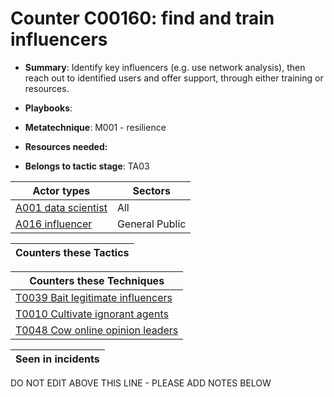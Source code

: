 # Counter C00160: find and train influencers

* **Summary**: Identify key influencers (e.g. use network analysis), then reach out to identified users and offer support, through either training or resources.

* **Playbooks**: 

* **Metatechnique**: M001 - resilience

* **Resources needed:** 

* **Belongs to tactic stage**: TA03


| Actor types | Sectors |
| ----------- | ------- |
| [A001 data scientist ](../actortypes/A001.md) | All |
| [A016 influencer](../actortypes/A016.md) | General Public |



| Counters these Tactics |
| ---------------------- |



| Counters these Techniques |
| ------------------------- |
| [T0039 Bait legitimate influencers](../techniques/T0039.md) |
| [T0010 Cultivate ignorant agents](../techniques/T0010.md) |
| [T0048 Cow online opinion leaders](../techniques/T0048.md) |



| Seen in incidents |
| ----------------- |


DO NOT EDIT ABOVE THIS LINE - PLEASE ADD NOTES BELOW